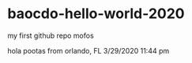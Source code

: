 # baocdo-hello-world-2020
my first github repo mofos

hola pootas from orlando, FL  3/29/2020 11:44 pm
